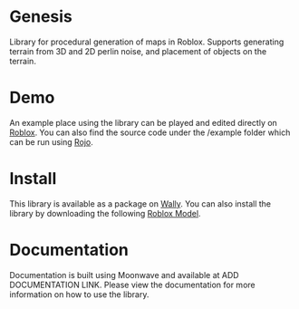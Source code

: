 # Genesis
Library for procedural generation of maps in Roblox. Supports generating terrain from 3D and 2D perlin noise, and placement of objects on the terrain.

# Demo
An example place using the library can be played and edited directly on [Roblox](https://roblox.com).
You can also find the source code under the /example folder which can be run using [Rojo](https://rojo.space).

# Install
This library is available as a package on [Wally](https://wally.run).
You can also install the library by downloading the following [Roblox Model](https://roblox.com).

# Documentation
Documentation is built using Moonwave and available at ADD DOCUMENTATION LINK.
Please view the documentation for more information on how to use the library.